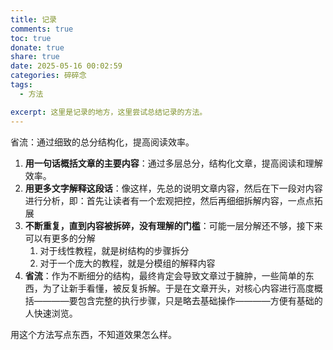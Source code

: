 ```yaml
---
title: 记录
comments: true
toc: true
donate: true
share: true
date: 2025-05-16 00:02:59
categories: 碎碎念
tags:
  - 方法

excerpt: 这里是记录的地方，这里尝试总结记录的方法。
---
```


省流：通过细致的总分结构化，提高阅读效率。

1. **用一句话概括文章的主要内容**：通过多层总分，结构化文章，提高阅读和理解效率。
2. **用更多文字解释这段话**：像这样，先总的说明文章内容，然后在下一段对内容进行分析，即：首先让读者有一个宏观把控，然后再细细拆解内容，一点点拓展
3. **不断重复，直到内容被拆碎，没有理解的门槛**：可能一层分解还不够，接下来可以有更多的分解
   1. 对于线性教程，就是树结构的步骤拆分
   2. 对于一个庞大的教程，就是分模组的解释内容
4. **省流**：作为不断细分的结构，最终肯定会导致文章过于臃肿，一些简单的东西，为了让新手看懂，被反复拆解。于是在文章开头，对核心内容进行高度概括————要包含完整的执行步骤，只是略去基础操作————方便有基础的人快速浏览。

用这个方法写点东西，不知道效果怎么样。